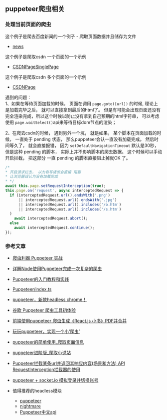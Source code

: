 ## puppeteer爬虫相关


### 处理当前页面的爬虫
这个例子是爬去百度新闻的一个例子 - 爬取页面数据并且储存为文件
- [news](../src/Puppeteer-spider/03、news.ts)

这个例子是爬取csdn 一个页面的一个示例 
- [CSDNPageSinglePage](../src/Puppeteer-spider/05、CSDNPageSinglePage.ts)

这个例子是爬取csdn 多个页面的一个示例
- [CSDNPage](../src/Puppeteer-spider/04、CSDNPage.ts)

遇到的问题：                  
1、如果在等待页面加载的时候， 页面在调用 `page.goto([url])` 的时候, 理论上是加载完毕之后， 就可以直接拿到最后的html了。
但是有可能会出现页面还没有完全渲染完成，所以这个时候以防止没有拿到自己预期的html字符串， 可以考虑使用 `page.waitSelect()`api来等待目标dom节点的渲染；

2、在爬去csdn的时候， 遇到另外一个坑， 就是如果， 某个脚本在页面加载的时候， 一直处于 pending 状态， 那么puppeteer会认一直没有加载完成。
然后时间等久了， 就会直接报错， 因为 `setDefaultNavigationTimeout` 默认是30秒， 但是这种 pending 的脚本， 实际上并不影响脚本的爬去数据。
这个时候可以手动开启拦截， 把这部分 一直 pending 的脚本直接阻止掉就OK 了。
```typescript
/*
* 开启请求拦击， 以为有写请求会直接 阻塞
* 让浏览器误认为没有加载完成
* */
await this.page.setRequestInterception(true);
this.page.on('request', async interceptedRequest => {
  if (interceptedRequest.url().endsWith('.png')
      || interceptedRequest.url().endsWith('.jpg')
      || interceptedRequest.url().includes('/o.htm')
      || interceptedRequest.url().includes('/s.htm')
  )
    await interceptedRequest.abort();
  else
    await interceptedRequest.continue();
});
```


### 参考文章
- [爬虫利器 Puppeteer 实战](https://www.jianshu.com/p/a9a55c03f768)
- [详解Node使用Puppeteer完成一次复杂的爬虫](https://www.jb51.net/article/138391.htm)
- [Puppeteer的入门教程和实践](https://www.cnblogs.com/rennaiqian/p/8325260.html)
- [Puppeteer/index.ts](https://github.com/MrTreasure/Algorithm/blob/master/src/Puppeteer/index.ts)
- [puppeteer，新款headless chrome！](https://www.cnblogs.com/dh-dh/p/8490047.html)
- [谷歌 Puppeteer 爬虫工具初体验](https://segmentfault.com/a/1190000014403160)
- [前端使用puppeteer 爬虫生成《React.js 小书》PDF并合并](https://segmentfault.com/a/1190000016198363)
- [玩玩puppeteer，实现一个小‘爬虫’](https://segmentfault.com/a/1190000015498350)
- [puppeteer的简单使用_爬取页面信息](https://segmentfault.com/a/1190000013037078)
- [puppeteer进阶版_爬取小说站](https://segmentfault.com/a/1190000013055389)
- [Puppeteer拦截某条url并返回其响应内容(场景和方法) API RequestInterception拦截器的使用](https://blog.csdn.net/m0_37089544/article/details/82225408)
- [puppeteer + socket.io 模拟登录并切换账号](https://github.com/AnnVoV/blog/issues/19)


- 值得推荐的headless模块                         
    - [puppeteer](https://github.com/GoogleChrome/puppeteer)
    - [nightmare](https://github.com/segmentio/nightmare)
    - [Puppeteer中文api](https://zhaoqize.github.io/puppeteer-api-zh_CN/)
